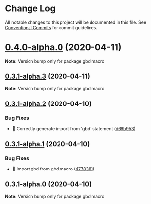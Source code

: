 # Change Log

All notable changes to this project will be documented in this file.
See [Conventional Commits](https://conventionalcommits.org) for commit guidelines.

# [0.4.0-alpha.0](https://github.com/anilanar/gbd/compare/v0.3.1-alpha.3...v0.4.0-alpha.0) (2020-04-11)

**Note:** Version bump only for package gbd.macro





## [0.3.1-alpha.3](https://github.com/anilanar/gbd/compare/v0.3.1-alpha.2...v0.3.1-alpha.3) (2020-04-11)

**Note:** Version bump only for package gbd.macro





## [0.3.1-alpha.2](https://github.com/anilanar/gbd/compare/v0.3.1-alpha.1...v0.3.1-alpha.2) (2020-04-10)


### Bug Fixes

* 🐛 Correctly generate import from 'gbd' statement ([d66b953](https://github.com/anilanar/gbd/commit/d66b95324f16db37c15e925a5de4c9cc8556c426))





## [0.3.1-alpha.1](https://github.com/anilanar/gbd/compare/v0.3.1-alpha.0...v0.3.1-alpha.1) (2020-04-10)


### Bug Fixes

* 🐛 Import gbd from gbd.macro ([4778381](https://github.com/anilanar/gbd/commit/4778381594e8b375be7db62e1220e56af2175b7e))





## 0.3.1-alpha.0 (2020-04-10)

**Note:** Version bump only for package gbd.macro
